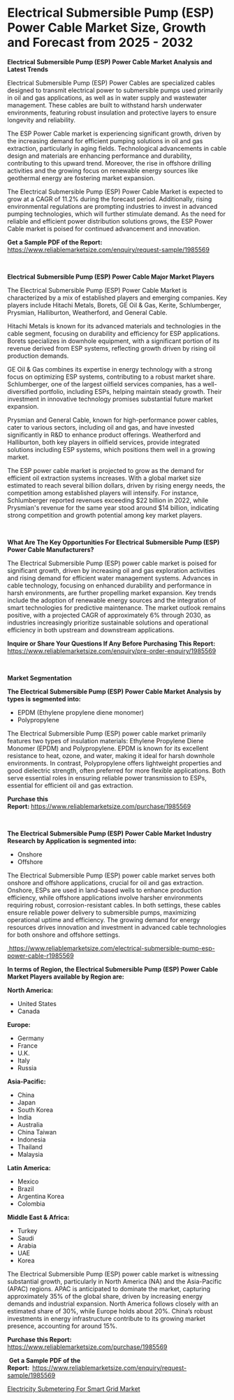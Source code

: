 <p><h1>Electrical Submersible Pump (ESP) Power Cable Market Size, Growth and Forecast from 2025 - 2032</h1></p><p><strong>Electrical Submersible Pump (ESP) Power Cable Market Analysis and Latest Trends</strong></p>
<p><p>Electrical Submersible Pump (ESP) Power Cables are specialized cables designed to transmit electrical power to submersible pumps used primarily in oil and gas applications, as well as in water supply and wastewater management. These cables are built to withstand harsh underwater environments, featuring robust insulation and protective layers to ensure longevity and reliability.</p><p>The ESP Power Cable market is experiencing significant growth, driven by the increasing demand for efficient pumping solutions in oil and gas extraction, particularly in aging fields. Technological advancements in cable design and materials are enhancing performance and durability, contributing to this upward trend. Moreover, the rise in offshore drilling activities and the growing focus on renewable energy sources like geothermal energy are fostering market expansion.</p><p>The Electrical Submersible Pump (ESP) Power Cable Market is expected to grow at a CAGR of 11.2% during the forecast period. Additionally, rising environmental regulations are prompting industries to invest in advanced pumping technologies, which will further stimulate demand. As the need for reliable and efficient power distribution solutions grows, the ESP Power Cable market is poised for continued advancement and innovation.</p></p>
<p><strong>Get a Sample PDF of the Report:&nbsp;</strong> <a href="https://www.reliablemarketsize.com/enquiry/request-sample/1985569?utm_campaign=2955&utm_medium=2&utm_source=Github&utm_content=ia&utm_term=07042025&utm_id=electrical-submersible-pump-esp-power-cable">https://www.reliablemarketsize.com/enquiry/request-sample/1985569</a></p>
<p>&nbsp;</p>
<p><strong>Electrical Submersible Pump (ESP) Power Cable Major Market Players</strong></p>
<p><p>The Electrical Submersible Pump (ESP) Power Cable Market is characterized by a mix of established players and emerging companies. Key players include Hitachi Metals, Borets, GE Oil & Gas, Kerite, Schlumberger, Prysmian, Halliburton, Weatherford, and General Cable.</p><p>Hitachi Metals is known for its advanced materials and technologies in the cable segment, focusing on durability and efficiency for ESP applications. Borets specializes in downhole equipment, with a significant portion of its revenue derived from ESP systems, reflecting growth driven by rising oil production demands.</p><p>GE Oil & Gas combines its expertise in energy technology with a strong focus on optimizing ESP systems, contributing to a robust market share. Schlumberger, one of the largest oilfield services companies, has a well-diversified portfolio, including ESPs, helping maintain steady growth. Their investment in innovative technology promises substantial future market expansion.</p><p>Prysmian and General Cable, known for high-performance power cables, cater to various sectors, including oil and gas, and have invested significantly in R&D to enhance product offerings. Weatherford and Halliburton, both key players in oilfield services, provide integrated solutions including ESP systems, which positions them well in a growing market.</p><p>The ESP power cable market is projected to grow as the demand for efficient oil extraction systems increases. With a global market size estimated to reach several billion dollars, driven by rising energy needs, the competition among established players will intensify. For instance, Schlumberger reported revenues exceeding $22 billion in 2022, while Prysmian's revenue for the same year stood around $14 billion, indicating strong competition and growth potential among key market players.</p></p>
<p>&nbsp;</p>
<p><strong>What Are The Key Opportunities For Electrical Submersible Pump (ESP) Power Cable Manufacturers?</strong></p>
<p><p>The Electrical Submersible Pump (ESP) power cable market is poised for significant growth, driven by increasing oil and gas exploration activities and rising demand for efficient water management systems. Advances in cable technology, focusing on enhanced durability and performance in harsh environments, are further propelling market expansion. Key trends include the adoption of renewable energy sources and the integration of smart technologies for predictive maintenance. The market outlook remains positive, with a projected CAGR of approximately 6% through 2030, as industries increasingly prioritize sustainable solutions and operational efficiency in both upstream and downstream applications.</p></p>
<p><strong>Inquire or Share Your Questions If Any Before Purchasing This Report:</strong> <a href="https://www.reliablemarketsize.com/enquiry/pre-order-enquiry/1985569?utm_campaign=2955&utm_medium=2&utm_source=Github&utm_content=ia&utm_term=07042025&utm_id=electrical-submersible-pump-esp-power-cable">https://www.reliablemarketsize.com/enquiry/pre-order-enquiry/1985569</a></p>
<p>&nbsp;</p>
<p><strong>Market Segmentation</strong></p>
<p><strong>The Electrical Submersible Pump (ESP) Power Cable Market Analysis by types is segmented into:</strong></p>
<p><ul><li>EPDM (Ethylene propylene diene monomer)</li><li>Polypropylene</li></ul></p>
<p><p>The Electrical Submersible Pump (ESP) power cable market primarily features two types of insulation materials: Ethylene Propylene Diene Monomer (EPDM) and Polypropylene. EPDM is known for its excellent resistance to heat, ozone, and water, making it ideal for harsh downhole environments. In contrast, Polypropylene offers lightweight properties and good dielectric strength, often preferred for more flexible applications. Both serve essential roles in ensuring reliable power transmission to ESPs, essential for efficient oil and gas extraction.</p></p>
<p><strong>Purchase this Report:&nbsp;</strong><a href="https://www.reliablemarketsize.com/purchase/1985569?utm_campaign=2955&utm_medium=2&utm_source=Github&utm_content=ia&utm_term=07042025&utm_id=electrical-submersible-pump-esp-power-cable">https://www.reliablemarketsize.com/purchase/1985569</a></p>
<p>&nbsp;</p>
<p><strong>The Electrical Submersible Pump (ESP) Power Cable Market Industry Research by Application is segmented into:</strong></p>
<p><ul><li>Onshore</li><li>Offshore</li></ul></p>
<p><p>The Electrical Submersible Pump (ESP) power cable market serves both onshore and offshore applications, crucial for oil and gas extraction. Onshore, ESPs are used in land-based wells to enhance production efficiency, while offshore applications involve harsher environments requiring robust, corrosion-resistant cables. In both settings, these cables ensure reliable power delivery to submersible pumps, maximizing operational uptime and efficiency. The growing demand for energy resources drives innovation and investment in advanced cable technologies for both onshore and offshore settings.</p></p>
<p><a href="https://www.reliablemarketsize.com/electrical-submersible-pump-esp-power-cable-r1985569?utm_campaign=2955&utm_medium=2&utm_source=Github&utm_content=ia&utm_term=07042025&utm_id=electrical-submersible-pump-esp-power-cable">&nbsp;https://www.reliablemarketsize.com/electrical-submersible-pump-esp-power-cable-r1985569</a></p>
<p><strong>In terms of Region, the Electrical Submersible Pump (ESP) Power Cable Market Players available by Region are:</strong></p>
<p>
    <p> <strong> North America: </strong>
        <ul>
            <li>United States</li>
            <li>Canada</li>
        </ul>
        </p> 
    <p> <strong> Europe: </strong>
        <ul>
            <li>Germany</li>
            <li>France</li>
            <li>U.K.</li>
            <li>Italy</li>
            <li>Russia</li>
        </ul>
        </p> 
    <p> <strong> Asia-Pacific: </strong>
        <ul>
            <li>China</li>
            <li>Japan</li>
            <li>South Korea</li>
            <li>India</li>
            <li>Australia</li>
            <li>China Taiwan</li>
            <li>Indonesia</li>
            <li>Thailand</li>
            <li>Malaysia</li>
        </ul>
        </p> 
    <p> <strong> Latin America: </strong>
        <ul>
            <li>Mexico</li>
            <li>Brazil</li>
            <li>Argentina Korea</li>
            <li>Colombia</li>
        </ul>
        </p> 
    <p> <strong> Middle East & Africa: </strong>
        <ul>
            <li>Turkey</li>
            <li>Saudi</li>
            <li>Arabia</li>
            <li>UAE</li>
            <li>Korea</li>
        </ul>
    </p>
    </p>
<p><p>The Electrical Submersible Pump (ESP) power cable market is witnessing substantial growth, particularly in North America (NA) and the Asia-Pacific (APAC) regions. APAC is anticipated to dominate the market, capturing approximately 35% of the global share, driven by increasing energy demands and industrial expansion. North America follows closely with an estimated share of 30%, while Europe holds about 20%. China’s robust investments in energy infrastructure contribute to its growing market presence, accounting for around 15%.</p></p>
<p><strong>Purchase this Report: </strong><a href="https://www.reliablemarketsize.com/purchase/1985569?utm_campaign=2955&utm_medium=2&utm_source=Github&utm_content=ia&utm_term=07042025&utm_id=electrical-submersible-pump-esp-power-cable">https://www.reliablemarketsize.com/purchase/1985569</a></p>
<p>&nbsp;<strong>Get a Sample PDF of the Report:&nbsp;&nbsp;</strong><a href="https://www.reliablemarketsize.com/enquiry/request-sample/1985569?utm_campaign=2955&utm_medium=2&utm_source=Github&utm_content=ia&utm_term=07042025&utm_id=electrical-submersible-pump-esp-power-cable">https://www.reliablemarketsize.com/enquiry/request-sample/1985569</a></p>
<p><strong></strong></p>
<p><p><a href="https://github.com/aidelndasse/Market-Research-Report-List-1/blob/main/electricity-submetering-for-smart-grid-market.md?utm_campaign=2955&utm_medium=2&utm_source=Github&utm_content=ia&utm_term=07042025&utm_id=electrical-submersible-pump-esp-power-cable">Electricity Submetering For Smart Grid Market</a></p></p>
